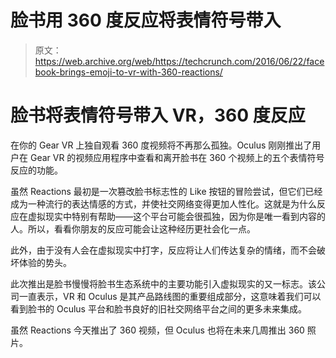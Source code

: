 # 脸书用 360 度反应将表情符号带入

> 原文：<https://web.archive.org/web/https://techcrunch.com/2016/06/22/facebook-brings-emoji-to-vr-with-360-reactions/>

# 脸书将表情符号带入 VR，360 度反应

在你的 Gear VR 上独自观看 360 度视频将不再那么孤独。Oculus 刚刚推出了用户在 Gear VR 的视频应用程序中查看和离开脸书在 360 个视频上的五个表情符号反应的功能。

虽然 Reactions 最初是一次篡改脸书标志性的 Like 按钮的冒险尝试，但它们已经成为一种流行的表达情感的方式，并使社交网络变得更加人性化。这就是为什么反应在虚拟现实中特别有帮助——这个平台可能会很孤独，因为你是唯一看到内容的人。所以，看看你朋友的反应可能会让这种经历更社会化一点。

此外，由于没有人会在虚拟现实中打字，反应将让人们传达复杂的情绪，而不会破坏体验的势头。

此次推出是脸书慢慢将脸书生态系统中的主要功能引入虚拟现实的又一标志。该公司一直表示，VR 和 Oculus 是其产品路线图的重要组成部分，这意味着我们可以看到脸书的 Oculus 平台和脸书良好的旧社交网络平台之间的更多未来集成。

虽然 Reactions 今天推出了 360 视频，但 Oculus 也将在未来几周推出 360 照片。